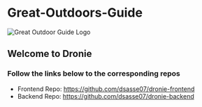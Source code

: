 # Great-Outdoors-Guide

<img src="https://i.imgur.com/rHRSUxY.png" alt="Great Outdoor Guide Logo"   />

## Welcome to Dronie
### Follow the links below to the corresponding repos
* Frontend Repo: https://github.com/dsasse07/dronie-frontend
* Backend Repo: https://github.com/dsasse07/dronie-backend
